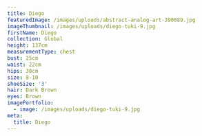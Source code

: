 ```yaml
---
title: Diego
featuredImage: /images/uploads/abstract-analog-art-390089.jpg
imageThumbnail: /images/uploads/diego-tuki-9.jpg
firstName: Diego
collection: Global
height: 137cm
measurementType: chest
bust: 25cm
waist: 22cm
hips: 30cm
size: 8-10
shoeSize: '3'
hair: Dark Brown
eyes: Brown
imagePortfolio:
  - image: /images/uploads/diego-tuki-9.jpg
meta:
  title: Diego
---
```


